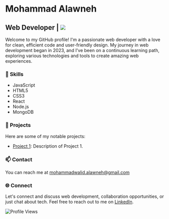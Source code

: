 
<!-- Your Name -->
# Mohammad Alawneh
## Web Developer  | <a href="https://www.linkedin.com/in/moha-alawneh/" target="_blank"><img src="https://img.shields.io/badge/LinkedIn-0077B5?style=for-the-badge&logo=linkedin&logoColor=white"/></a>

Welcome to my GitHub profile! I'm a passionate web developer with a love for clean, efficient code and user-friendly design. My journey in web development began in 2023, and I've been on a continuous learning path, exploring various technologies and tools to create amazing web experiences.

### 🚀 Skills

- JavaScript
- HTML5
- CSS3
- React
- Node.js
- MongoDB

### 💼 Projects

Here are some of my notable projects:

- [Project 1](https://github.com/C8-MohAlawneh/MERAKI_Academy_Project_4): Description of Project 1.

### 📫 Contact

You can reach me at mohammadwalid.alawneh@gmail.com


### 🌐 Connect

Let's connect and discuss web development, collaboration opportunities, or just chat about tech. Feel free to reach out to me on [LinkedIn](https://www.linkedin.com/in/moha-alawneh/).

![Profile Views](https://komarev.com/ghpvc/?username=yourgithubprofile)

<!--
**MohAlawneh/MohAlawneh** is a ✨ _special_ ✨ repository because its `README.md` (this file) appears on your GitHub profile.

Here are some ideas to get you started:

- 🔭 I’m currently working on ...
- 👯 I’m looking to collaborate on ...
- 🤔 I’m looking for help with ...
- 💬 Ask me about ...
- 📫 How to reach me: ...
- 😄 Pronouns: ...
- ⚡ Fun fact: ...
-->
